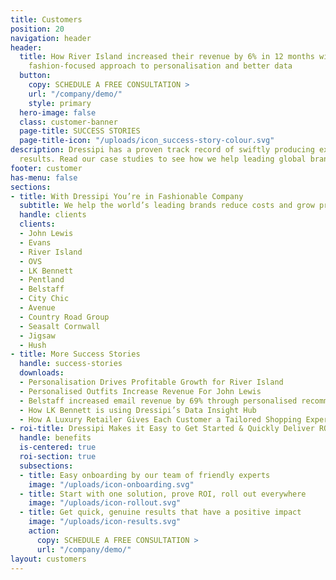 ```yaml
---
title: Customers
position: 20
navigation: header
header:
  title: How River Island increased their revenue by 6% in 12 months with Dressipi’s
    fashion-focused approach to personalisation and better data
  button:
    copy: SCHEDULE A FREE CONSULTATION >
    url: "/company/demo/"
    style: primary
  hero-image: false
  class: customer-banner
  page-title: SUCCESS STORIES
  page-title-icon: "/uploads/icon_success-story-colour.svg"
description: Dressipi has a proven track record of swiftly producing externally-validated
  results. Read our case studies to see how we help leading global brands.
footer: customer
has-menu: false
sections:
- title: With Dressipi You’re in Fashionable Company
  subtitle: We help the world’s leading brands reduce costs and grow profitably
  handle: clients
  clients:
  - John Lewis
  - Evans
  - River Island
  - OVS
  - LK Bennett
  - Pentland
  - Belstaff
  - City Chic
  - Avenue
  - Country Road Group
  - Seasalt Cornwall
  - Jigsaw
  - Hush
- title: More Success Stories
  handle: success-stories
  downloads:
  - Personalisation Drives Profitable Growth for River Island
  - Personalised Outfits Increase Revenue For John Lewis
  - Belstaff increased email revenue by 69% through personalised recommendations
  - How LK Bennett is using Dressipi’s Data Insight Hub
  - How A Luxury Retailer Gives Each Customer a Tailored Shopping Experience
- roi-title: Dressipi Makes it Easy to Get Started & Quickly Deliver ROI
  handle: benefits
  is-centered: true
  roi-section: true
  subsections:
  - title: Easy onboarding by our team of friendly experts
    image: "/uploads/icon-onboarding.svg"
  - title: Start with one solution, prove ROI, roll out everywhere
    image: "/uploads/icon-rollout.svg"
  - title: Get quick, genuine results that have a positive impact
    image: "/uploads/icon-results.svg"
    action:
      copy: SCHEDULE A FREE CONSULTATION >
      url: "/company/demo/"
layout: customers
---
```


